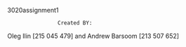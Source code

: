  3020assignment1
 
                    Created BY:	               
Oleg Ilin [215 045 479] and Andrew Barsoom [213 507 652] 
